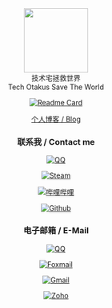 <div align="center">
  
<img src="https://muxmus.com/img/bk_8.png" width = "128" height = "128" align=center />
</br>
技术宅拯救世界
</br>
Tech Otakus Save The World

<!--
**1210718010/1210718010** is a ✨ _special_ ✨ repository because its `README.md` (this file) appears on your GitHub profile.

Here are some ideas to get you started:

- 🔭 I’m currently working on ...
- 🌱 I’m currently learning ...
- 👯 I’m looking to collaborate on ...
- 🤔 I’m looking for help with ...
- 💬 Ask me about ...
- 📫 How to reach me: ...
- 😄 Pronouns: ...
- ⚡ Fun fact: ...
-->

[![Readme Card](https://github-readme-stats-beta-amber-44.vercel.app/api?username=1210718010&show_icons=true&role=OWNER,ORGANIZATION_MEMBER,COLLABORATOR&locale=zh-my)](#)

[个人博客 / Blog](https://muxmus.com)

### 联系我 / Contact me

[![QQ](https://img.shields.io/badge/%E6%9C%A8%E8%BE%9B%E6%9C%A8%E6%9D%89-d30d13?style=flat-square&logo=tencentqq&logoColor=ffffff)](https://qm.qq.com/cgi-bin/qm/qr?k=rAN0D35rucs2u-MGcaKEHeWCG9tpTPaE)

[![Steam](https://img.shields.io/badge/1210718010-182551?style=flat-square&logo=steam&logoColor=ffffff)](https://steamcommunity.com/id/muxmus/)

[![哔哩哔哩](https://img.shields.io/badge/%E6%9C%A8%E8%BE%9B%E6%9C%A8%E6%9D%89-00a1d6?style=flat-square&logo=bilibili&logoColor=ffffff)](https://space.bilibili.com/397649728/)

[![Github](https://img.shields.io/badge/1210718010-000000?style=flat-square&logo=github&logoColor=ffffff)](https://github.com/1210718010)

### 电子邮箱 / E-Mail

[![QQ](https://img.shields.io/badge/muxmus-%40qq.com-4169e1?style=flat-square)](mailto:muxmus@qq.com)

[![Foxmail](https://img.shields.io/badge/muxmus-%40foxmail.com-cd5c5c?style=flat-square)](mailto:muxmus@foxmail.com)

[![Gmail](https://img.shields.io/badge/dzb1211-%40gmail.com-fabd03?style=flat-square)](mailto:dzb1211@gmail.com)

[![Zoho](https://img.shields.io/badge/i-%40muxmus.com-228b22?style=flat-square)](mailto:i@muxmus.com) 
